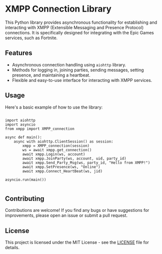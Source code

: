 <!DOCTYPE html>
<html lang="en">
<head>
  <meta charset="UTF-8">
  <meta name="viewport" content="width=device-width, initial-scale=1.0">
  <title>XMPP Connection Library</title>
</head>
<body>
  <h1>XMPP Connection Library</h1>

  <p>This Python library provides asynchronous functionality for establishing and interacting with XMPP (Extensible Messaging and Presence Protocol) connections. It is specifically designed for integrating with the Epic Games services, such as Fortnite.</p>

  <h2>Features</h2>

  <ul>
    <li>Asynchronous connection handling using <code>aiohttp</code> library.</li>
    <li>Methods for logging in, joining parties, sending messages, setting presence, and maintaining a heartbeat.</li>
    <li>Flexible and easy-to-use interface for interacting with XMPP services.</li>
  </ul>

  <h2>Usage</h2>

  <p>Here's a basic example of how to use the library:</p>

  <pre><code class="python">
import aiohttp
import asyncio
from xmpp import XMPP_connection

async def main():
    async with aiohttp.ClientSession() as session:
        xmpp = XMPP_connection(session)
        ws = await xmpp.get_connection()
        await xmpp.Login(ws, account)
        await xmpp.JoinParty(ws, account, uid, party_id)
        await xmpp.Send_Party_Msg(ws, party_id, "Hello from XMPP!")
        await xmpp.SetPresence(ws, "Online")
        await xmpp.Connect_HeartBeat(ws, jid)

asyncio.run(main())
  </code></pre>

  <h2>Contributing</h2>

  <p>Contributions are welcome! If you find any bugs or have suggestions for improvements, please open an issue or submit a pull request.</p>

  <h2>License</h2>

  <p>This project is licensed under the MIT License - see the <a href="LICENSE">LICENSE</a> file for details.</p>
</body>
</html>
